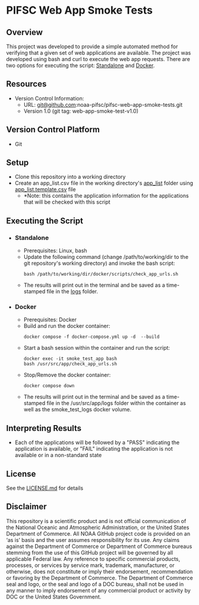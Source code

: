 # PIFSC Web App Smoke Tests

## Overview
This project was developed to provide a simple automated method for verifying that a given set of web applications are available.  The project was developed using bash and curl to execute the web app requests.  There are two options for executing the script: [Standalone](#standalone) and [Docker](#docker).  

## Resources
-   Version Control Information:
    -   URL: git@github.com:noaa-pifsc/pifsc-web-app-smoke-tests.git
    -   Version 1.0 (git tag: web-app-smoke-test-v1.0)

## Version Control Platform
- Git

## Setup
-   Clone this repository into a working directory
-   Create an app_list.csv file in the working directory's [app_list](./docker/scripts/app_list) folder using [app_list.template.csv](./docker/scripts/app_list/app_list.template.csv) file
    -   \*Note: this contains the application information for the applications that will be checked with this script

## Executing the Script
-   ### Standalone
    -   Prerequisites: Linux, bash
    -   Update the following command (change /path/to/working/dir to the git repository's working directory) and invoke the bash script:
        ```
        bash /path/to/working/dir/docker/scripts/check_app_urls.sh
        ```
    -   The results will print out in the terminal and be saved as a time-stamped file in the [logs](./docker/scripts/logs) folder.  
-   ### Docker
    -   Prerequisites: Docker
    -   Build and run the docker container:
        ```
        docker compose -f docker-compose.yml up -d  --build
        ```
    -   Start a bash session within the container and run the script:
        ```
        docker exec -it smoke_test_app bash
        bash /usr/src/app/check_app_urls.sh
        ```
    -   Stop/Remove the docker container:
        ```
        docker compose down
        ```
    -   The results will print out in the terminal and be saved as a time-stamped file in the /usr/src/app/logs folder within the container as well as the smoke_test_logs docker volume.  

## Interpreting Results
-   Each of the applications will be followed by a "PASS" indicating the application is available, or "FAIL" indicating the application is not available or in a non-standard state

## License
See the [LICENSE.md](./LICENSE.md) for details

## Disclaimer
This repository is a scientific product and is not official communication of the National Oceanic and Atmospheric Administration, or the United States Department of Commerce. All NOAA GitHub project code is provided on an ‘as is’ basis and the user assumes responsibility for its use. Any claims against the Department of Commerce or Department of Commerce bureaus stemming from the use of this GitHub project will be governed by all applicable Federal law. Any reference to specific commercial products, processes, or services by service mark, trademark, manufacturer, or otherwise, does not constitute or imply their endorsement, recommendation or favoring by the Department of Commerce. The Department of Commerce seal and logo, or the seal and logo of a DOC bureau, shall not be used in any manner to imply endorsement of any commercial product or activity by DOC or the United States Government.
